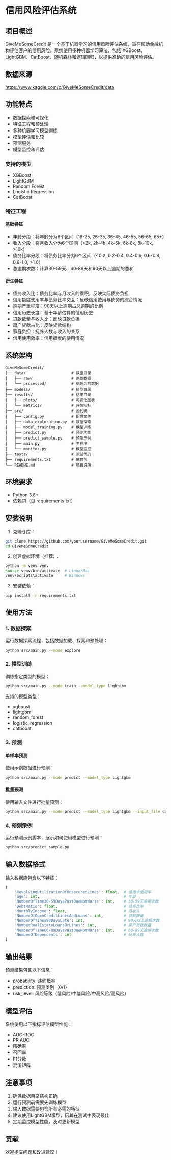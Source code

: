 # 信用风险评估系统

## 项目概述
GiveMeSomeCredit 是一个基于机器学习的信用风险评估系统，旨在帮助金融机构评估客户的信用风险。系统使用多种机器学习算法，包括 XGBoost、LightGBM、CatBoost、随机森林和逻辑回归，以提供准确的信用风险评估。

## 数据来源
https://www.kaggle.com/c/GiveMeSomeCredit/data

## 功能特点
- 数据探索和可视化
- 特征工程和预处理
- 多种机器学习模型训练
- 模型评估和比较
- 预测服务
- 模型监控和评估

### 支持的模型
- XGBoost
- LightGBM
- Random Forest
- Logistic Regression
- CatBoost

### 特征工程
#### 基础特征
- 年龄分段：将年龄分为6个区间（18-25, 26-35, 36-45, 46-55, 56-65, 65+）
- 收入分段：将月收入分为6个区间（<2k, 2k-4k, 4k-6k, 6k-8k, 8k-10k, >10k）
- 债务比率分段：将债务比率分为6个区间（<0.2, 0.2-0.4, 0.4-0.6, 0.6-0.8, 0.8-1.0, >1.0）
- 总逾期次数：计算30-59天、60-89天和90天以上逾期的总和

#### 衍生特征
- 债务收入比：债务比率与月收入的乘积，反映实际债务负担
- 信用额度使用率与债务比率交互：反映信用使用与债务的综合情况
- 逾期严重程度：90天以上逾期占总逾期的比例
- 信用历史长度：基于年龄估算的信用历史
- 贷款数量与收入比：反映贷款负担
- 房产贷款占比：反映贷款结构
- 家庭负担：抚养人数与收入的关系
- 信用使用效率：信用额度的使用情况

## 系统架构
```
GiveMeSomeCredit/
├── data/                    # 数据目录
│   ├── raw/                 # 原始数据
│   └── processed/           # 处理后的数据
├── models/                  # 模型目录
├── results/                 # 结果目录
│   ├── plots/               # 可视化图表
│   └── metrics/             # 评估指标
├── src/                     # 源代码
│   ├── config.py            # 配置文件
│   ├── data_exploration.py  # 数据探索
│   ├── model_training.py    # 模型训练
│   ├── predict.py           # 预测功能
│   ├── predict_sample.py    # 预测示例
│   ├── main.py              # 主程序
│   └── monitor.py           # 模型监控
├── tests/                   # 测试代码
├── requirements.txt         # 依赖包
└── README.md                # 项目说明
```

## 环境要求
- Python 3.8+
- 依赖包（见 requirements.txt）

## 安装说明
1. 克隆仓库：
```bash
git clone https://github.com/yourusername/GiveMeSomeCredit.git
cd GiveMeSomeCredit
```

2. 创建虚拟环境（推荐）：
```bash
python -m venv venv
source venv/bin/activate  # Linux/Mac
venv\Scripts\activate     # Windows
```

3. 安装依赖：
```bash
pip install -r requirements.txt
```

## 使用方法

### 1. 数据探索
运行数据探索流程，包括数据加载、探索和预处理：
```bash
python src/main.py --mode explore
```

### 2. 模型训练
训练指定类型的模型：
```bash
python src/main.py --mode train --model_type lightgbm
```

支持的模型类型：
- xgboost
- lightgbm
- random_forest
- logistic_regression
- catboost

### 3. 预测
#### 单样本预测
使用示例数据进行预测：
```bash
python src/main.py --mode predict --model_type lightgbm
```

#### 批量预测
使用输入文件进行批量预测：
```bash
python src/main.py --mode predict --model_type lightgbm --input_file data/test.csv --output_file results/predictions.csv
```

### 4. 预测示例
运行预测示例脚本，展示如何使用模型进行预测：
```bash
python src/predict_sample.py
```

## 输入数据格式
输入数据应包含以下特征：
```python
{
    'RevolvingUtilizationOfUnsecuredLines': float,  # 信用卡使用率
    'age': int,                                     # 年龄
    'NumberOfTime30-59DaysPastDueNotWorse': int,    # 30-59天逾期次数
    'DebtRatio': float,                             # 债务比率
    'MonthlyIncome': float,                         # 月收入
    'NumberOfOpenCreditLinesAndLoans': int,         # 贷款数量
    'NumberOfTimes90DaysLate': int,                 # 90天以上逾期次数
    'NumberRealEstateLoansOrLines': int,            # 房产贷款数量
    'NumberOfTime60-89DaysPastDueNotWorse': int,    # 60-89天逾期次数
    'NumberOfDependents': int                       # 抚养人数
}
```

## 输出结果
预测结果包含以下信息：
- probability: 违约概率
- prediction: 预测类别（0/1）
- risk_level: 风险等级（低风险/中低风险/中高风险/高风险）

## 模型评估
系统使用以下指标评估模型性能：
- AUC-ROC
- PR AUC
- 精确率
- 召回率
- F1分数
- 混淆矩阵

## 注意事项
1. 确保数据目录结构正确
2. 运行预测前需要先训练模型
3. 输入数据需要包含所有必需的特征
4. 建议使用LightGBM模型，因其在测试中表现最佳
5. 定期监控模型性能，及时更新模型

## 贡献
欢迎提交问题和改进建议！

